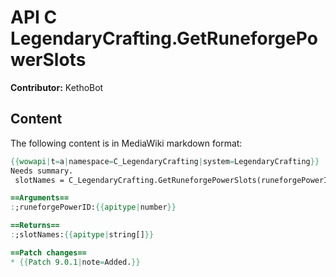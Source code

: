 # API C LegendaryCrafting.GetRuneforgePowerSlots

**Contributor:** KethoBot

## Content

The following content is in MediaWiki markdown format:

```mediawiki
{{wowapi|t=a|namespace=C_LegendaryCrafting|system=LegendaryCrafting}}
Needs summary.
 slotNames = C_LegendaryCrafting.GetRuneforgePowerSlots(runeforgePowerID)

==Arguments==
:;runeforgePowerID:{{apitype|number}}

==Returns==
:;slotNames:{{apitype|string[]}}

==Patch changes==
* {{Patch 9.0.1|note=Added.}}
```